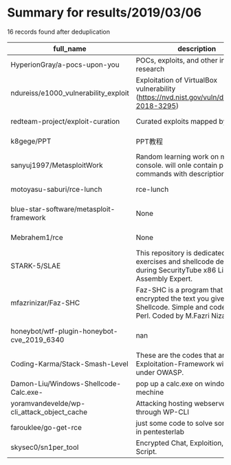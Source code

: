 
# Summary for results/2019/03/06
    
16 records found after deduplication

| full_name | description | html_url | matched_list | matched_count | pushed_at | size | stargazers_count | language | forks_count | vul_ids |
|--------------------------------------------|----------------------------------------------------------------------------------------------------------------------------------|---------------------------------------------------------------|----------------------------------|-----------------|---------------------------|--------|--------------------|------------|---------------|-------------------|
| HyperionGray/a-pocs-upon-you | POCs, exploits, and other infosec research | https://github.com/HyperionGray/a-pocs-upon-you | ['exploit'] | 1 | 2019-03-06 19:26:00+00:00 | 655 | 5 | Python | 1 | [] |
| ndureiss/e1000_vulnerability_exploit | Exploitation of VirtualBox vulnerability (https://nvd.nist.gov/vuln/detail/CVE-2018-3295) | https://github.com/ndureiss/e1000_vulnerability_exploit | ['exploit'] | 1 | 2019-03-06 14:12:08+00:00 | 2074 | 0 | C | 0 | ['CVE-2018-3295'] |
| redteam-project/exploit-curation | Curated exploits mapped by LEM | https://github.com/redteam-project/exploit-curation | ['exploit'] | 1 | 2019-03-06 16:36:54+00:00 | 8974 | 3 | Python | 4 | [] |
| k8gege/PPT | PPT教程 | https://github.com/k8gege/PPT | ['0day', 'exploit'] | 2 | 2019-03-06 13:21:36+00:00 | 10181 | 53 | | 52 | [] |
| sanyuj1997/MetasploitWork | Random learning work on metasploit console. will onle contain plain commands with descriptions | https://github.com/sanyuj1997/MetasploitWork | ['metasploit module OR payload'] | 1 | 2019-03-06 18:50:35+00:00 | 4 | 0 | | 0 | [] |
| motoyasu-saburi/rce-lunch | rce-lunch | https://github.com/motoyasu-saburi/rce-lunch | ['rce'] | 1 | 2019-03-06 02:28:40+00:00 | 4 | 0 | Dockerfile | 0 | [] |
| blue-star-software/metasploit-framework | None | https://github.com/blue-star-software/metasploit-framework | ['metasploit module OR payload'] | 1 | 2019-03-06 00:20:14+00:00 | 30145 | 0 | Ruby | 0 | [] |
| Mebrahem1/rce | None | https://github.com/Mebrahem1/rce | ['rce'] | 1 | 2019-03-06 01:24:08+00:00 | 3435 | 0 | Python | 0 | [] |
| STARK-5/SLAE | This repository is dedicated to all the exercises and shellcode developed during SecurityTube x86 Linux Assembly Expert. | https://github.com/STARK-5/SLAE | ['shellcode'] | 1 | 2019-03-06 06:04:21+00:00 | 0 | 0 | | 0 | [] |
| mfazrinizar/Faz-SHC | Faz-SHC is a program that can be encrypted the text you give to a Shellcode. Simple and coded with Perl. Coded by M.Fazri Nizar. | https://github.com/mfazrinizar/Faz-SHC | ['shellcode'] | 1 | 2019-03-06 07:56:58+00:00 | 7 | 16 | Perl 6 | 2 | [] |
| honeybot/wtf-plugin-honeybot-cve_2019_6340 | nan | https://github.com/honeybot/wtf-plugin-honeybot-cve_2019_6340 | ['cve-2'] | 1 | 2019-03-06 14:57:35+00:00 | 3 | 1 | Lua | 0 | ['CVE-2019-6340'] |
| Coding-Karma/Stack-Smash-Level | These are the codes that are used for Exploitation-Framework with SKF under OWASP. | https://github.com/Coding-Karma/Stack-Smash-Level | ['exploit'] | 1 | 2019-03-06 08:53:49+00:00 | 2 | 0 | C | 0 | [] |
| Damon-Liu/Windows-Shellcode-Calc.exe- | pop up a calc.exe on windows mechine | https://github.com/Damon-Liu/Windows-Shellcode-Calc.exe- | ['shellcode'] | 1 | 2019-03-06 11:07:11+00:00 | 1036 | 0 | C++ | 0 | [] |
| yoramvandevelde/wp-cli_attack_object_cache | Attacking hosting webservers through WP-CLI | https://github.com/yoramvandevelde/wp-cli_attack_object_cache | ['exploit'] | 1 | 2019-03-06 18:00:19+00:00 | 16 | 1 | PHP | 0 | [] |
| farouklee/go-get-rce | just some code to solve some exercis in pentesterlab | https://github.com/farouklee/go-get-rce | ['rce'] | 1 | 2019-03-06 11:37:04+00:00 | 2 | 0 | Go | 0 | [] |
| skysec0/sn1per_tool | Encrypted Chat, Exploition, Scanner Script. | https://github.com/skysec0/sn1per_tool | ['exploit'] | 1 | 2019-03-06 22:49:35+00:00 | 8 | 0 | | 0 | [] |
